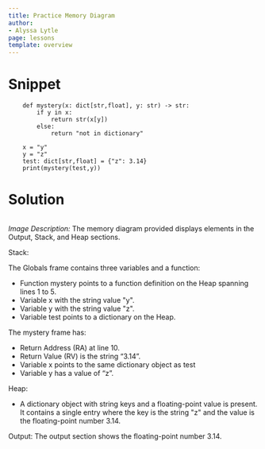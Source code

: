 ```yaml
---
title: Practice Memory Diagram
author:
- Alyssa Lytle
page: lessons
template: overview
---
```


# Snippet

```
    def mystery(x: dict[str,float], y: str) -> str:
        if y in x:
            return str(x[y])
        else:
            return "not in dictionary"

    x = "y"
    y = "z"
    test: dict[str,float] = {"z": 3.14}
    print(mystery(test,y))
```

# Solution

<img class="img-fluid" src="/static/assets/f23/dicts01-sol.png" alt=""  />

*Image Description:*
The memory diagram provided displays elements in the Output, Stack, and Heap sections.

Stack:

The Globals frame contains three variables and a function:
* Function mystery points to a function definition on the Heap spanning lines 1 to 5.
* Variable x with the string value "y".
* Variable y with the string value "z".
* Variable test points to a dictionary on the Heap.

The mystery frame has:
* Return Address (RA) at line 10.
* Return Value (RV) is the string “3.14”.
* Variable x points to the same dictionary object as test
* Variable y has a value of “z”.

Heap:
* A dictionary object with string keys and a floating-point value is present. It contains a single entry where the key is the string "z" and the value is the floating-point number 3.14.

Output:
The output section shows the floating-point number 3.14.